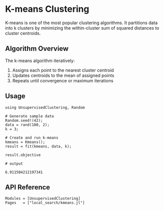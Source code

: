 # K-means Clustering

K-means is one of the most popular clustering algorithms. It partitions data into k clusters by minimizing the within-cluster sum of squared distances to cluster centroids.

## Algorithm Overview

The k-means algorithm iteratively:
1. Assigns each point to the nearest cluster centroid
2. Updates centroids to the mean of assigned points
3. Repeats until convergence or maximum iterations

## Usage

```jldoctest
using UnsupervisedClustering, Random

# Generate sample data
Random.seed!(42);
data = rand(100, 2);
k = 3;

# Create and run k-means
kmeans = Kmeans();
result = fit(kmeans, data, k);

result.objective

# output

6.911504212197341
```

## API Reference

```@autodocs
Modules = [UnsupervisedClustering]
Pages   = ["local_search/kmeans.jl"]
```
